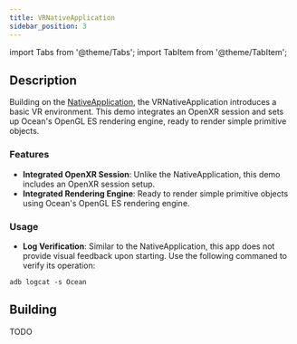 ```yaml
---
title: VRNativeApplication
sidebar_position: 3
---
```


import Tabs from '@theme/Tabs';
import TabItem from '@theme/TabItem';

## Description

Building on the [NativeApplication](nativeapplication.md), the VRNativeApplication introduces a basic VR environment. This demo integrates an OpenXR session and sets up Ocean's OpenGL ES rendering engine, ready to render simple primitive objects.

### Features
- **Integrated OpenXR Session**: Unlike the NativeApplication, this demo includes an OpenXR session setup.
- **Integrated Rendering Engine**: Ready to render simple primitive objects using Ocean's OpenGL ES rendering engine.


### Usage
- **Log Verification**: Similar to the NativeApplication, this app does not provide visual feedback upon starting. Use the following commaned to verify its operation:
```
adb logcat -s Ocean
```

## Building

<Tabs groupId="target-os" queryString>

  <TabItem value="quest" label="Quest">
    TODO
  </TabItem>

</Tabs>

